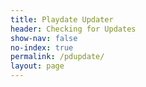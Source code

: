 ```yaml
---
title: Playdate Updater
header: Checking for Updates
show-nav: false
no-index: true
permalink: /pdupdate/
layout: page
---
```

<!-- used by script to insert content in the correct place on the page -->
<div id="msg"></div>

<script src="/playdate-update.js"></script>
